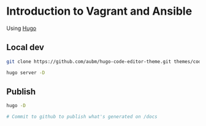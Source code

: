 # Introduction to Vagrant and Ansible

Using [Hugo](https://gohugo.io/)

## Local dev

```bash
git clone https://github.com/aubm/hugo-code-editor-theme.git themes/code-editor/

hugo server -D
```


## Publish

```bash
hugo -D

# Commit to github to publish what's generated on /docs
```